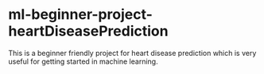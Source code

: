 # ml-beginner-project-heartDiseasePrediction
This is a beginner friendly project for heart disease prediction which is very useful for getting started in machine learning.
